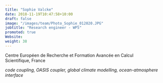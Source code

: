 ```yaml
---
title: "Sophie Valcke"
date: 2018-11-19T10:47:58+10:00
draft: false
image: "/images/team/Photo_Sophie_012020.JPG"
jobtitle: "Research engineer - WP5"
promoted: true
Website:
weight: 38
---
```


Centre Européen de Recherche et Formation Avancée en Calcul Scientifique, France

*code coupling, OASIS coupler, global climate modelling, ocean-atmosphere interface*

